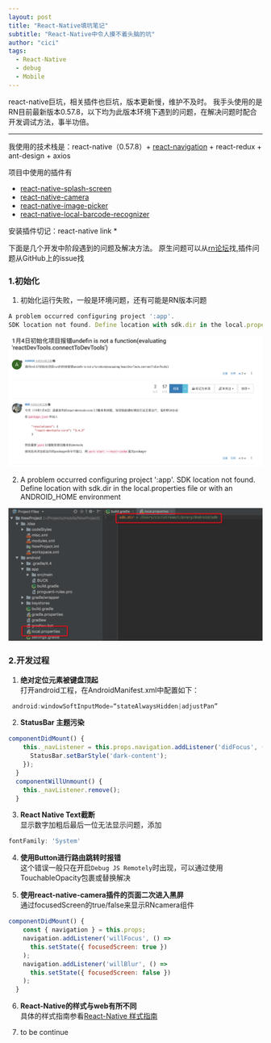 ```yaml
---
layout: post
title: "React-Native填坑笔记"
subtitle: "React-Native中令人摸不着头脑的坑"
author: "cici"
tags:
  - React-Native
  - debug
  - Mobile
---
```


react-native巨坑，相关插件也巨坑，版本更新慢，维护不及时。
我手头使用的是RN目前最新版本0.57.8，以下均为此版本环境下遇到的问题，在解决问题时配合开发调试方法，事半功倍。

----------


我使用的技术栈是：react-native（0.57.8）+ [react-navigation](https://reactnavigation.org/zh-Hans/) + react-redux + ant-design + axios

项目中使用的插件有
- [react-native-splash-screen](https://github.com/crazycodeboy/react-native-splash-screen)
- [react-native-camera](https://github.com/react-native-community/react-native-camera)
- [react-native-image-picker](https://github.com/react-native-community/react-native-image-picker)
- [react-native-local-barcode-recognizer](https://github.com/januslo/react-native-local-barcode-recognizer)

安装插件切记：react-native link *

下面是几个开发中阶段遇到的问题及解决方法。
原生问题可以从[rn论坛](https://bbs.reactnative.cn/category/4/%E6%B1%82%E5%8A%A9%E4%B8%93%E5%8C%BA)找,插件问题从GitHub上的issue找

### 1.初始化
1. 初始化运行失败，一般是环境问题，还有可能是RN版本问题
```javascript
A problem occurred configuring project ':app'.
SDK location not found. Define location with sdk.dir in the local.properties file or with an ANDROID_HOME environment
```
![图片1](/img/in-post/post-rn-debug/prob1.png)


2. A problem occurred configuring project ':app'.
SDK location not found. Define location with sdk.dir in the local.properties file or with an ANDROID_HOME environment

![图片2](/img/in-post/post-rn-debug/prob2.png)

### 2.开发过程
1. **绝对定位元素被键盘顶起**<br>
打开android工程，在AndroidManifest.xml中配置如下：
```javascript
 android:windowSoftInputMode=“stateAlwaysHidden|adjustPan”
```
2. **StatusBar 主题污染**
```javascript
componentDidMount() {
    this._navListener = this.props.navigation.addListener('didFocus', () => {
      StatusBar.setBarStyle('dark-content');
    });
  }
  componentWillUnmount() {
    this._navListener.remove();
  }
```
3. **React Native Text截断**<br> 显示数字加粗后最后一位无法显示问题，添加
```javascript
fontFamily: 'System'
```
4. **使用Button进行路由跳转时报错**<br>
这个错误一般只在开启`Debug JS Remotely`时出现，可以通过使用TouchableOpacity包裹或替换解决

5. **使用react-native-camera插件的页面二次进入黑屏**<br>
通过focusedScreen的true/false来显示RNcamera组件
```javascript
componentDidMount() {
    const { navigation } = this.props;
    navigation.addListener('willFocus', () =>
      this.setState({ focusedScreen: true })
    );
    navigation.addListener('willBlur', () =>
      this.setState({ focusedScreen: false })
    );
  }
```

6. **React-Native的样式与web有所不同**<br>
具体的样式指南参看[React-Native 样式指南](https://github.com/doyoe/react-native-stylesheet-guide#react-native-%E6%A0%B7%E5%BC%8F%E6%8C%87%E5%8D%97)

7. to be continue